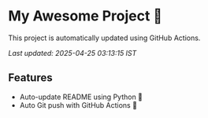 # My Awesome Project 🚀

This project is automatically updated using GitHub Actions.

_Last updated: 2025-04-25 03:13:15 IST_

## Features
- Auto-update README using Python 🐍
- Auto Git push with GitHub Actions 🤖
